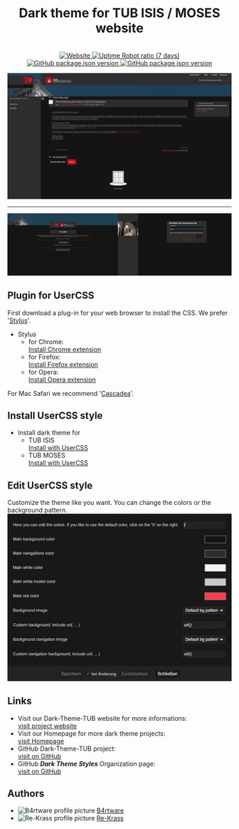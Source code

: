 <h1 align="center">Dark theme for TUB ISIS / MOSES website </h2>
<p align="center">
  <br>
  <a href="https://dark-theme-styles.github.io/Dark-Theme-TUB/">
    <img alt="Website" src="https://img.shields.io/website/https/dark-theme-styles.github.io/Dark-Theme-TUB.svg?down_message=offline&style=for-the-badge">
  </a>
  <a href="https://dark-theme-styles.github.io/Dark-Theme-TUB/">
    <img alt="Uptime Robot ratio (7 days)" src="https://img.shields.io/uptimerobot/ratio/7/m782458020-1b26bc32279274168a804f88.svg?style=for-the-badge">
  </a>
  <br>
  <!-- <a>
    <img alt="GitHub package.json version" src="https://img.shields.io/github/package-json/v/dark-theme-styles/Dark-Theme-TUB.svg?label=VERSION%20DARK-THEME%20ISIS&style=for-the-badge">
  </a>
  <a>
    <img alt="GitHub package.json version" src="https://img.shields.io/github/package-json/v/dark-theme-styles/Dark-Theme-TUB.svg?label=VERSION%20DARK-THEME%20MOSES&style=for-the-badge">
  </a>
  <br> -->
  <a href="https://raw.githubusercontent.com/Re-Krass/Dark-Theme-ISIS-TUB/master/dark-theme-isis-tub.user.css">
    <img alt="GitHub package.json version" src="https://img.shields.io/badge/dynamic/json.svg?label=VERSION%20DARK-THEME%20ISIS&color=orange&query=%24$.dark-theme-isis-tub.version&url=https%3A%2F%2Fraw.githubusercontent.com%2Fdark-theme-styles%2FDark-Theme-TUB%2Fmaster%2Fversions.json&style=for-the-badge">
  </a>
  <a href="https://raw.githubusercontent.com/Re-Krass/Dark-Theme-ISIS-TUB/master/dark-theme-moses-tub.user.css">
    <img alt="GitHub package.json version" src="https://img.shields.io/badge/dynamic/json.svg?label=VERSION%20DARK-THEME%20ISIS&color=orange&query=%24$$.dark-theme-moses-tub.version&url=https%3A%2F%2Fraw.githubusercontent.com%2Fdark-theme-styles%2FDark-Theme-TUB%2Fmaster%2Fversions.json&style=for-the-badge">
  </a>
</p>

<img src="/images/Screenshots_ISIS/ISIS_Screenshot_1.png" target="_blank" alt="Screenshot main page"/>

-----

<img src="/images/Screenshots_ISIS/ISIS_Screenshot_2-3.png" target="_blank" alt="Screenshot login pages"/>

## Plugin for UserCSS
First download a plug-in for your web browser to install the CSS. We prefer '[Stylus](https://github.com/openstyles/stylus)'. <br>
- Stylus <br>
  - for Chrome: <br>
[Install Chrome extension](https://chrome.google.com/webstore/detail/stylus/clngdbkpkpeebahjckkjfobafhncgmne) <br>
  - for Firefox: <br>
[Install Firefox extension](https://addons.mozilla.org/firefox/addon/styl-us/) <br>
  - for Opera: <br>
[Install Opera extension](https://addons.opera.com/extensions/details/stylus/) <br>

For Mac Safari we recommend '[Cascadea](https://cascadea.app/)'.

## Install UserCSS style
- Install dark theme for 
  - TUB ISIS <br>
  [Install with UserCSS](https://raw.githubusercontent.com/Re-Krass/Dark-Theme-ISIS-TUB/master/dark-theme-isis-tub.user.css)
  - TUB MOSES <br>
  [Install with UserCSS](https://raw.githubusercontent.com/Re-Krass/Dark-Theme-ISIS-TUB/master/dark-theme-moses-tub.user.css)

## Edit UserCSS style
Customize the theme like you want. You can change the colors or the background pattern.
<img src="/images/Screenshot_UserCSS/Screenshot_UserCSS_settings.PNG" target="_blank" alt="Screenshot edit UserCSS"/>

## Links
- Visit our Dark-Theme-TUB website for more informations: <br>
[visit project website](https://dark-theme-styles.github.io/Dark-Theme-TUB) <br>
- Visit our Homepage for more dark theme projects: <br>
[visit Homepage](https://dark-theme-styles.github.io) <br>
- GitHub Dark-Theme-TUB project: <br>
[visit on GitHub](https://github.com/dark-theme-styles/Dark-Theme-TUB) 
- GitHub _**Dark Theme Styles**_ Organization page: <br>
[visit on GitHub](https://github.com/dark-theme-styles) 

## Authors 
- <img src="https://avatars1.githubusercontent.com/u/34386047" height="15" alt="B4rtware profile picture" target="_blank"> [B4rtware](https://github.com/B4rtware) <br>
- <img src="https://avatars1.githubusercontent.com/u/38668040" height="15" alt="Re-Krass profile picture" target="_blank"> [Re-Krass](https://github.com/Re-Krass)
